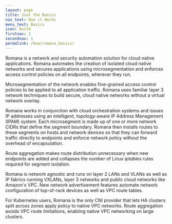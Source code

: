 ```yaml
---
layout: page
title: Just the Basics
nav_text: How it Works
menu_text: Basics
icon: build
firstnav: 1
secondnav: 1
permalink: /how/romana_basics/
---
```



Romana is a network and security automation solution for cloud native applications. Romana automates the creation of isolated cloud native networks and secures applications using microsegmentation and enforces access control policies on all endpoints, wherever they run.

Microsegmentation of the network enables fine-grained access control policies to be applied to all application traffic. Romana uses familiar layer 3 network techniques to build secure, cloud native networks without a virtual network overlay.

Romana works in conjunction with cloud orchestration systems and issues IP addresses using an intelligent, topology-aware IP Address Management (IPAM) system. Each microsegment is made up of one or more network CIDRs that define the segment boundary. Romana then installs routes to these segments on hosts and network devices so that they can forward traffic directly to endpoints and enforce network policy without the overhead of encapsulation. 

Route aggregation makes route distribution unnecessary when new endpoints are added and collapses the number of Linux *iptables* rules required for segment isolation. 

Romana is network agnostic and runs on layer 2 LANs and VLANs as well as IP fabrics running VXLANs, layer 3 networks and public cloud networks like Amazon's VPC. New network advertisement features automate network configuration of top-of-rack devices as well as VPC route tables.

For Kubernetes users, Romana is the only CNI provider that lets HA clusters split across zones apply policy to native VPC networks. Route aggregation avoids VPC route limitations, enabling native VPC networking on large clusters.